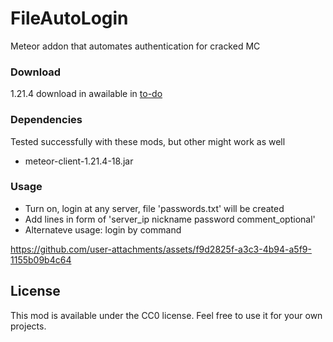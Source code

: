 # FileAutoLogin

Meteor addon that automates authentication for cracked MC 

### Download

1.21.4 download in awailable in [to-do](to-do)

### Dependencies

Tested successfully with these mods, but other might work as well

- meteor-client-1.21.4-18.jar

### Usage

- Turn on, login at any server, file 'passwords.txt' will be created
- Add lines in form of 'server_ip nickname password comment_optional'
- Alternateve usage: login by command

https://github.com/user-attachments/assets/f9d2825f-a3c3-4b94-a5f9-1155b09b4c64

## License

This mod is available under the CC0 license. Feel free to use it for your own projects.

